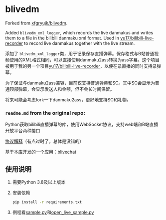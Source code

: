 # blivedm

Forked from [xfgryujk/blivedm](https://github.com/xfgryujk/blivedm).

Added `blivedm_xml_logger`, which records the live danmakus and writes them to a file in the bilibili danmaku xml format. Used in [yu17/bilibili-live-recorder](https://github.com/yu17/bilibili-live-recorder) to record live danmakus together with the live stream.

添加了 `blivedm_xml_logger`类，用于记录保存直播弹幕。保存格式与B站普通视频使用的XML格式相同，可以直接使用danmaku2ass转换为ass字幕。这个项目被用于我的另一个项目[yu17/bilibili-live-recorder](https://github.com/yu17/bilibili-live-recorder)，以便在录直播的同时支持录弹幕。

为了保证与danmaku2ass兼容，目前仅支持普通弹幕和SC。其中SC会显示为普通顶部弹幕，会显示发送人和金额，但不会长时间保留。

将来可能会考虑fork一下danmaku2ass，更好地支持SC和礼物。

### `readme.md` from the original repo:

Python获取bilibili直播弹幕的库，使用WebSocket协议，支持web端和B站直播开放平台两种接口

[协议解释](https://blog.csdn.net/xfgryujk/article/details/80306776)（有点过时了，总体是没错的）

基于本库开发的一个应用：[blivechat](https://github.com/xfgryujk/blivechat)

## 使用说明

1. 需要Python 3.8及以上版本
2. 安装依赖

    ```sh
    pip install -r requirements.txt
    ```

3. 例程看[sample.py](./sample.py)和[open_live_sample.py](./open_live_sample.py)
